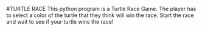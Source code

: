 #TURTLE RACE
This python program is a Turtle Race Game.
The player has to select a color of the turtle that they think will win the race.
Start the race and wait to see if your turtle wins the race!
